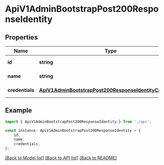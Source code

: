 # ApiV1AdminBootstrapPost200ResponseIdentity


## Properties

Name | Type | Description | Notes
------------ | ------------- | ------------- | -------------
**id** | **string** |  | [default to undefined]
**name** | **string** |  | [default to undefined]
**credentials** | [**ApiV1AdminBootstrapPost200ResponseIdentityCredentials**](ApiV1AdminBootstrapPost200ResponseIdentityCredentials.md) |  | [default to undefined]

## Example

```typescript
import { ApiV1AdminBootstrapPost200ResponseIdentity } from './api';

const instance: ApiV1AdminBootstrapPost200ResponseIdentity = {
    id,
    name,
    credentials,
};
```

[[Back to Model list]](../README.md#documentation-for-models) [[Back to API list]](../README.md#documentation-for-api-endpoints) [[Back to README]](../README.md)

